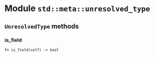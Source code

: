 # Module `std::meta::unresolved_type`

## `UnresolvedType` methods

### is_field

```noir
fn is_field(self) -> bool
```

